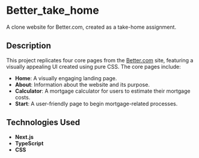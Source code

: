 # Better_take_home

A clone website for Better.com, created as a take-home assignment.

## Description

This project replicates four core pages from the [Better.com](https://better.com/) site, featuring a visually appealing UI created using pure CSS. The core pages include:

- **Home**: A visually engaging landing page.
- **About**: Information about the website and its purpose.
- **Calculator**: A mortgage calculator for users to estimate their mortgage costs.
- **Start**: A user-friendly page to begin mortgage-related processes.

## Technologies Used

- **Next.js**
- **TypeScript**
- **CSS**

